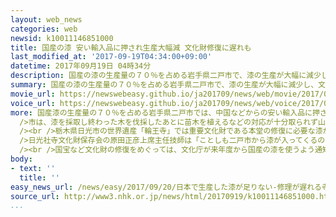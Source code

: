```yaml
---
layout: web_news
categories: web
newsid: k10011146851000
title: 国産の漆 安い輸入品に押され生産大幅減 文化財修復に遅れも
last_modified_at: '2017-09-19T04:34:00+09:00'
datetime: 2017年09月19日 04時34分
description: 国産の漆の生産量の７０％を占める岩手県二戸市で、漆の生産が大幅に減少し、文化財の修復作業が遅れるなどの影響が出ていることがわかりました。
summary: 国産の漆の生産量の７０％を占める岩手県二戸市で、漆の生産が大幅に減少し、文化財の修復作業が遅れるなどの影響が出ていることがわかりました。
movie_url: https://newswebeasy.github.io/ja201709/news/web/movie/2017/09/20/k10011146851000.mp4
voice_url: https://newswebeasy.github.io/ja201709/news/web/voice/2017/09/20/k10011146851000.mp3
more: 国産漆の生産量の７０％を占める岩手県二戸市では、中国などからの安い輸入品に押されて年々生産量が減少しています。<br /><br />二戸市が去年からことしにかけて市内に分布する漆の木の数を調べたところ、１５万２０００本で、記録がある８年前に比べおよそ６０％まで減っていることがわかりました。<br
  />市は、漆を採取し終わった木を伐採したあとに苗木を植えるなどの対応が十分取られず山が荒廃したことが主な原因だと見ていますが、これに伴い文化財の修復作業に影響が出ていることもわかりました。<br
  /><br />栃木県日光市の世界遺産「輪王寺」では重要文化財である本堂の修復に必要な漆が、おととしと去年、合わせて１００キロ以上足りず、作業に遅れが出ているということです。<br
  />日光社寺文化財保存会の原田正彦上席主任技師は「ことしも二戸市から漆が入ってくるのを待っている状態だ。質のよい漆が届くことを期待したい」と話しています。<br
  /><br />国宝など文化財の修復をめぐっては、文化庁が来年度から国産の漆を使うよう通知し、このままでは必要な量が確保できず影響が広がるおそれがあることから、市は対策を急ぐことにしています。
body:
- text: ''
  title: ''
easy_news_url: /news/easy/2017/09/20/日本で生産した漆が足りない-修理が遅れる寺もある/
source_url: http://www3.nhk.or.jp/news/html/20170919/k10011146851000.html
...
```

